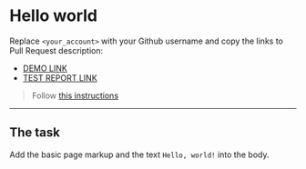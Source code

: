 # Hello world
Replace `<your_account>` with your Github username and copy the links to Pull Request description:
- [DEMO LINK](https://<Ihor-Novakovskyi.github.io/layout_hello-world/)
- [TEST REPORT LINK](https://Ihor-Novakovskyi.github.io/layout_hello-world/report/html_report/)

> Follow [this instructions](https://mate-academy.github.io/layout_task-guideline/#how-to-solve-the-layout-tasks-on-github)
___

## The task 
Add the basic page markup and the text `Hello, world!` into the body.
